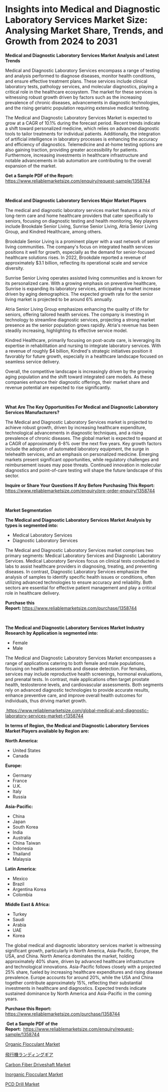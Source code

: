 <p><h1>Insights into Medical and Diagnostic Laboratory Services Market Size: Analysing Market Share, Trends, and Growth from 2024 to 2031</h1></p><p><strong>Medical and Diagnostic Laboratory Services Market Analysis and Latest Trends</strong></p>
<p><p>Medical and Diagnostic Laboratory Services encompass a range of testing and analysis performed to diagnose diseases, monitor health conditions, and ensure effective treatment plans. These services include clinical laboratory tests, pathology services, and molecular diagnostics, playing a critical role in the healthcare ecosystem. The market for these services is witnessing robust growth driven by factors such as the increasing prevalence of chronic diseases, advancements in diagnostic technologies, and the rising geriatric population requiring extensive medical testing.</p><p>The Medical and Diagnostic Laboratory Services Market is expected to grow at a CAGR of 10.1% during the forecast period. Recent trends indicate a shift toward personalized medicine, which relies on advanced diagnostic tools to tailor treatments for individual patients. Additionally, the integration of artificial intelligence in laboratory processes is enhancing the accuracy and efficiency of diagnostics. Telemedicine and at-home testing options are also gaining traction, providing greater accessibility for patients. Furthermore, increasing investments in healthcare infrastructure and notable advancements in lab automation are contributing to the overall expansion of the market.</p></p>
<p><strong>Get a Sample PDF of the Report:&nbsp;</strong> <a href="https://www.reliablemarketsize.com/enquiry/request-sample/1358744">https://www.reliablemarketsize.com/enquiry/request-sample/1358744</a></p>
<p>&nbsp;</p>
<p><strong>Medical and Diagnostic Laboratory Services Major Market Players</strong></p>
<p><p>The medical and diagnostic laboratory services market features a mix of long-term care and home healthcare providers that cater specifically to seniors, focusing on diagnostic testing and health monitoring. Key players include Brookdale Senior Living, Sunrise Senior Living, Atria Senior Living Group, and Kindred Healthcare, among others.</p><p>Brookdale Senior Living is a prominent player with a vast network of senior living communities. The company's focus on integrated health services positions it well for growth, especially as the demand for senior-focused healthcare solutions rises. In 2022, Brookdale reported a revenue of approximately $3.1 billion, reflecting its operational scale and service diversity.</p><p>Sunrise Senior Living operates assisted living communities and is known for its personalized care. With a growing emphasis on preventive healthcare, Sunrise is expanding its laboratory services, anticipating a market increase driven by aging demographics. The expected growth rate for the senior living market is projected to be around 6% annually.</p><p>Atria Senior Living Group emphasizes enhancing the quality of life for seniors, offering tailored health services. The company is investing in technology to streamline diagnostic services, projecting a strong market presence as the senior population grows rapidly. Atria's revenue has been steadily increasing, highlighting its effective service model.</p><p>Kindred Healthcare, primarily focusing on post-acute care, is leveraging its expertise in rehabilitation and nursing to integrate laboratory services. With a revenue of roughly $4 billion, Kindred's strategic initiatives position it favorably for future growth, especially in a healthcare landscape focused on seamless service delivery.</p><p>Overall, the competitive landscape is increasingly driven by the growing aging population and the shift toward integrated care models. As these companies enhance their diagnostic offerings, their market share and revenue potential are expected to rise significantly.</p></p>
<p>&nbsp;</p>
<p><strong>What Are The Key Opportunities For Medical and Diagnostic Laboratory Services Manufacturers?</strong></p>
<p><p>The Medical and Diagnostic Laboratory Services market is projected to achieve robust growth, driven by increasing healthcare expenditure, technological advancements in diagnostic techniques, and a rising prevalence of chronic diseases. The global market is expected to expand at a CAGR of approximately 6-8% over the next five years. Key growth factors include the adoption of automated laboratory equipment, the surge in telehealth services, and an emphasis on personalized medicine. Emerging markets present significant opportunities, while regulatory challenges and reimbursement issues may pose threats. Continued innovation in molecular diagnostics and point-of-care testing will shape the future landscape of this sector.</p></p>
<p><strong>Inquire or Share Your Questions If Any Before Purchasing This Report:</strong> <a href="https://www.reliablemarketsize.com/enquiry/pre-order-enquiry/1358744">https://www.reliablemarketsize.com/enquiry/pre-order-enquiry/1358744</a></p>
<p>&nbsp;</p>
<p><strong>Market Segmentation</strong></p>
<p><strong>The Medical and Diagnostic Laboratory Services Market Analysis by types is segmented into:</strong></p>
<p><ul><li>Medical Laboratory Services</li><li>Diagnostic Laboratory Services</li></ul></p>
<p><p>The Medical and Diagnostic Laboratory Services market comprises two primary segments: Medical Laboratory Services and Diagnostic Laboratory Services. Medical Laboratory Services focus on clinical tests conducted in labs to assist healthcare providers in diagnosing, treating, and preventing diseases. In contrast, Diagnostic Laboratory Services emphasize the analysis of samples to identify specific health issues or conditions, often utilizing advanced technologies to ensure accuracy and reliability. Both sectors are essential for effective patient management and play a critical role in healthcare delivery.</p></p>
<p><strong>Purchase this Report:&nbsp;</strong><a href="https://www.reliablemarketsize.com/purchase/1358744">https://www.reliablemarketsize.com/purchase/1358744</a></p>
<p>&nbsp;</p>
<p><strong>The Medical and Diagnostic Laboratory Services Market Industry Research by Application is segmented into:</strong></p>
<p><ul><li>Female</li><li>Male</li></ul></p>
<p><p>The Medical and Diagnostic Laboratory Services Market encompasses a range of applications catering to both female and male populations, focusing on health assessments and disease detection. For females, services may include reproductive health screenings, hormonal evaluations, and prenatal tests. In contrast, male applications often target prostate health, testosterone levels, and cardiovascular assessments. Both segments rely on advanced diagnostic technologies to provide accurate results, enhance preventive care, and improve overall health outcomes for individuals, thus driving market growth.</p></p>
<p><a href="https://www.reliablemarketsize.com/global-medical-and-diagnostic-laboratory-services-market-r1358744">&nbsp;https://www.reliablemarketsize.com/global-medical-and-diagnostic-laboratory-services-market-r1358744</a></p>
<p><strong>In terms of Region, the Medical and Diagnostic Laboratory Services Market Players available by Region are:</strong></p>
<p>
    <p> <strong> North America: </strong>
        <ul>
            <li>United States</li>
            <li>Canada</li>
        </ul>
        </p> 
    <p> <strong> Europe: </strong>
        <ul>
            <li>Germany</li>
            <li>France</li>
            <li>U.K.</li>
            <li>Italy</li>
            <li>Russia</li>
        </ul>
        </p> 
    <p> <strong> Asia-Pacific: </strong>
        <ul>
            <li>China</li>
            <li>Japan</li>
            <li>South Korea</li>
            <li>India</li>
            <li>Australia</li>
            <li>China Taiwan</li>
            <li>Indonesia</li>
            <li>Thailand</li>
            <li>Malaysia</li>
        </ul>
        </p> 
    <p> <strong> Latin America: </strong>
        <ul>
            <li>Mexico</li>
            <li>Brazil</li>
            <li>Argentina Korea</li>
            <li>Colombia</li>
        </ul>
        </p> 
    <p> <strong> Middle East & Africa: </strong>
        <ul>
            <li>Turkey</li>
            <li>Saudi</li>
            <li>Arabia</li>
            <li>UAE</li>
            <li>Korea</li>
        </ul>
    </p>
    </p>
<p><p>The global medical and diagnostic laboratory services market is witnessing significant growth, particularly in North America, Asia-Pacific, Europe, the USA, and China. North America dominates the market, holding approximately 40% share, driven by advanced healthcare infrastructure and technological innovations. Asia-Pacific follows closely with a projected 25% share, fueled by increasing healthcare expenditures and rising disease prevalence. Europe accounts for around 20%, while the USA and China together contribute approximately 15%, reflecting their substantial investments in healthcare and diagnostics. Expected trends indicate sustained dominance by North America and Asia-Pacific in the coming years.</p></p>
<p><strong>Purchase this Report: </strong><a href="https://www.reliablemarketsize.com/purchase/1358744">https://www.reliablemarketsize.com/purchase/1358744</a></p>
<p>&nbsp;<strong>Get a Sample PDF of the Report:&nbsp;&nbsp;</strong><a href="https://www.reliablemarketsize.com/enquiry/request-sample/1358744">https://www.reliablemarketsize.com/enquiry/request-sample/1358744</a></p>
<p><strong></strong></p>
<p><p><a href="https://issuu.com/reportprime-2/docs/organic-flocculant-market-size-2030_1c273474d661e5">Organic Flocculant Market</a></p><p><a href="https://medium.com/@raap8632/airpalnes-landing-gear-market-%E3%81%AF-%E3%82%B3%E3%82%B9%E3%83%88%E7%AE%A1%E7%90%86%E3%81%A8%E5%8A%B9%E7%8E%87%E5%90%91%E4%B8%8A%E3%82%92%E5%84%AA%E5%85%88%E3%81%97%E3%81%BE%E3%81%99-%E3%81%95%E3%82%89%E3%81%AB-%E5%A0%B1%E5%91%8A%E6%9B%B8%E3%81%AF%E5%B8%82%E5%A0%B4%E3%81%AE%E9%9C%80%E8%A6%81%E9%9D%A2%E3%81%A8%E4%BE%9B%E7%B5%A6%E9%9D%A2%E3%81%AE%E4%B8%A1%E6%96%B9%E3%82%92%E3%82%AB%E3%83%90%E3%83%BC%E3%81%97%E3%81%A6%E3%81%84%E3%81%BE%E3%81%99-airpalnes-96f67c32b1f2">飛行機ランディングギア</a></p><p><a href="https://www.linkedin.com/pulse/global-carbon-fiber-driveshaft-market-trends-analysis-future-i0cff?trackingId=2L0mAdZjQkWtoPnkT7OQLg%3D%3D">Carbon Fiber Driveshaft Market</a></p><p><a href="https://issuu.com/reportprime-2/docs/inorganic-flocculant-market-size-20_d3444fddcd4034">Inorganic Flocculant Market</a></p><p><a href="https://www.linkedin.com/pulse/global-pcd-drill-industry-analysis-share-growth-trends-forecast-ppquf?trackingId=TZVLvhQ3TO2DlVbGcOCftA%3D%3D">PCD Drill Market</a></p></p>